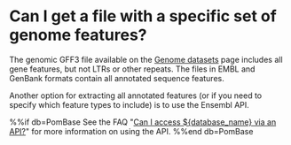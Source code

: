 # Can I get a file with a specific set of genome features?
<!-- pombase_categories: Finding data,Tools and resources -->

The genomic GFF3 file available on the 
[Genome datasets](/downloads/genome-datasets) page includes all gene
features, but not LTRs or other repeats. The files in EMBL and GenBank
formats contain all annotated sequence features.

Another option for extracting all annotated features (or if you need
to specify which feature types to include) is to use the Ensembl
API.

%%if db=PomBase
See the FAQ
"[Can I access ${database_name} via an API?](/faq/can-i-access-pombase-via-api)"
for more information on using the API.
%%end db=PomBase

